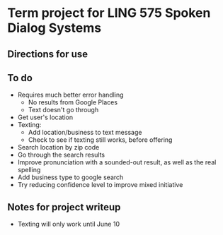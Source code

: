 # Term project for LING 575 Spoken Dialog Systems

## Directions for use

## To do
- Requires much better error handling
    - No results from Google Places
    - Text doesn't go through
- Get user's location
- Texting:
    - Add location/business to text message
    - Check to see if texting still works, before offering
- Search location by zip code
- Go through the search results
- Improve pronunciation with a sounded-out result, as well as the real spelling
- Add business type to google search
- Try reducing confidence level to improve mixed initiative

## Notes for project writeup
- Texting will only work until June 10
